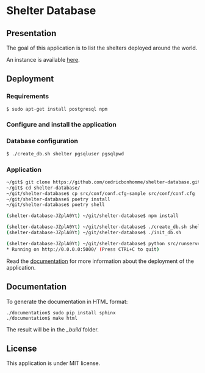 # Shelter Database

## Presentation

The goal of this application is to list the shelters deployed around the world.

An instance is available [here](https://shelter-database.org).


## Deployment

### Requirements

```bash
$ sudo apt-get install postgresql npm
```


### Configure and install the application

### Database configuration

```bash
$ ./create_db.sh shelter pgsqluser pgsqlpwd
```

### Application

```bash
~/git$ git clone https://github.com/cedricbonhomme/shelter-database.git
~/git$ cd shelter-database/
~/git/shelter-database$ cp src/conf/conf.cfg-sample src/conf/conf.cfg
~/git/shelter-database$ poetry install
~/git/shelter-database$ poetry shell

(shelter-database-JZplA0Yt) ~/git/shelter-database$ npm install

(shelter-database-JZplA0Yt) ~/git/shelter-database$ ./create_db.sh shelter pgsqluser pgsqlpwd
(shelter-database-JZplA0Yt) ~/git/shelter-database$ ./init_db.sh

(shelter-database-JZplA0Yt) ~/git/shelter-database$ python src/runserver.py
* Running on http://0.0.0.0:5000/ (Press CTRL+C to quit)
```

Read the [documentation](/documentation) for more  information about
the deployment of the application.

## Documentation

To generate the documentation in HTML format:

    ./documentation$ sudo pip install sphinx
    ./documentation$ make html

The result will be in the *_build* folder.


## License

This application is under MIT license.

